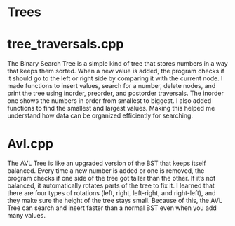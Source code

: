 # Trees



# tree_traversals.cpp
The Binary Search Tree is a simple kind of tree that stores numbers in a way that keeps them sorted. When a new value is added, the program checks if it should go to the left or right side by comparing it with the current node.
I made functions to insert values, search for a number, delete nodes, and print the tree using inorder, preorder, and postorder traversals. 
The inorder one shows the numbers in order from smallest to biggest. I also added functions to find the smallest and largest values.
Making this helped me understand how data can be organized efficiently for searching.


# Avl.cpp
The AVL Tree is like an upgraded version of the BST that keeps itself balanced. 
Every time a new number is added or one is removed, the program checks if one side of the tree got taller than the other. 
If it’s not balanced, it automatically rotates parts of the tree to fix it. I learned that there are four types of rotations (left, right, left-right, and right-left), and they make sure the height of the tree stays small. 
Because of this, the AVL Tree can search and insert faster than a normal BST even when you add many values.

